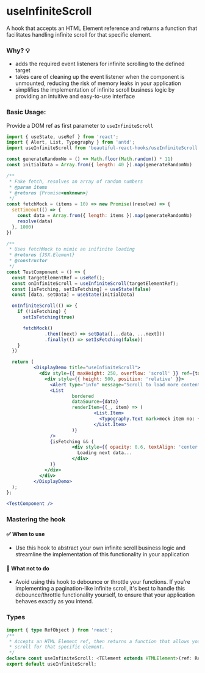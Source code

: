# useInfiniteScroll

A hook that accepts an HTML Element reference and returns a function that facilitates handling infinite scroll for that specific element.

### Why? 💡

- adds the required event listeners for infinite scrolling to the defined target
- takes care of cleaning up the event listener when the component is unmounted, reducing the risk of memory leaks in your application
- simplifies the implementation of infinite scroll business logic by providing an intuitive and easy-to-use interface

### Basic Usage:

Provide a DOM ref as first parameter to `useInfiniteScroll`

```jsx harmony
import { useState, useRef } from 'react';
import { Alert, List, Typography } from 'antd';
import useInfiniteScroll from 'beautiful-react-hooks/useInfiniteScroll';

const generateRandomNo = () => Math.floor(Math.random() * 11)
const initialData = Array.from({ length: 40 }).map(generateRandomNo)

/**
 * Fake fetch, resolves an array of random numbers
 * @param items
 * @returns {Promise<unknown>}
 */
const fetchMock = (items = 10) => new Promise((resolve) => {
  setTimeout(() => {
    const data = Array.from({ length: items }).map(generateRandomNo)
    resolve(data)
  }, 1000)
})

/**
 * Uses fetchMock to mimic an inifinite loading
 * @returns {JSX.Element}
 * @constructor
 */
const TestComponent = () => {
  const targetElementRef = useRef();
  const onInfiniteScroll = useInfiniteScroll(targetElementRef);
  const [isFetching, setIsFetching] = useState(false)
  const [data, setData] = useState(initialData)

  onInfiniteScroll(() => {
    if (!isFetching) {
      setIsFetching(true)

      fetchMock()
              .then((next) => setData([...data, ...next]))
              .finally(() => setIsFetching(false))
    }
  })

  return (
          <DisplayDemo title="useInfiniteScroll">
            <div style={{ maxHeight: 250, overflow: 'scroll' }} ref={targetElementRef}>
              <div style={{ height: 500, position: 'relative' }}>
                <Alert type="info" message="Scroll to load more content" />
                <List
                        bordered
                        dataSource={data}
                        renderItem={(_, item) => (
                                <List.Item>
                                  <Typography.Text mark>mock item no: {item}</Typography.Text>
                                </List.Item>
                        )}
                />
                {isFetching && (
                        <div style={{ opacity: 0.6, textAlign: 'center', marginBottom: 20 }}>
                          Loading next data...
                        </div>
                )}
              </div>
            </div>
          </DisplayDemo>
  );
};

<TestComponent />
```

### Mastering the hook

#### ✅ When to use

- Use this hook to abstract your own infinite scroll business logic and streamline the implementation of this functionality in your
  application

#### 🛑 What not to do

- Avoid using this hook to debounce or throttle your functions. If you're implementing a pagination-like infinite scroll, it's best to
  handle this debounce/throttle functionality yourself, to ensure that your application behaves exactly as you intend.

<!-- Types -->
### Types
    
```typescript static
import { type RefObject } from 'react';
/**
 * Accepts an HTML Element ref, then returns a function that allows you to handle the infinite
 * scroll for that specific element.
 */
declare const useInfiniteScroll: <TElement extends HTMLElement>(ref: RefObject<TElement>, delay?: number) => import("./shared/types").CallbackSetter<unknown>;
export default useInfiniteScroll;

```
<!-- Types:end -->